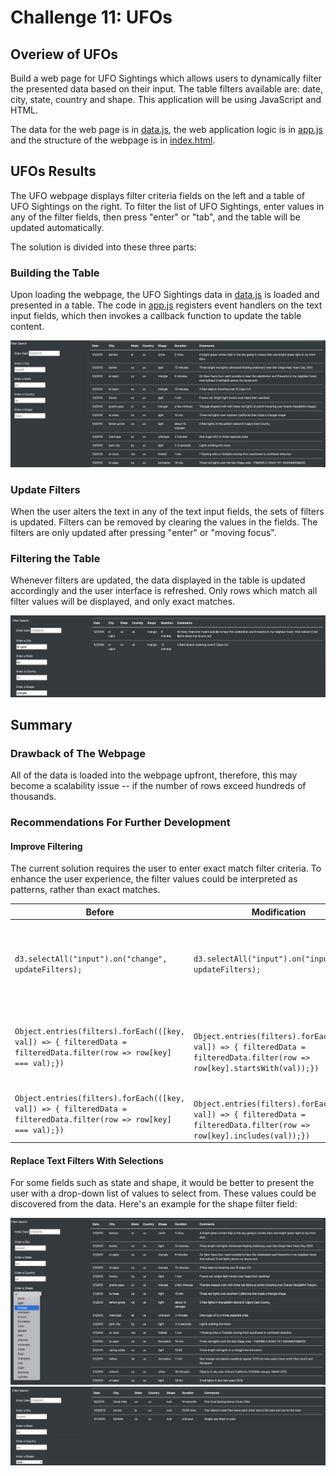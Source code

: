 # Challenge 11: UFOs

## Overiew of UFOs
Build a web page for UFO Sightings which allows users to dynamically filter the presented data based on their input. The table filters available are: date, city, state, country and shape. This application will be using JavaScript and HTML. 

The data for the web page is in [data.js](https://github.com/Hala-INTJ/UFOs/blob/main/static/js/data.js), the web application logic is in [app.js](https://github.com/Hala-INTJ/UFOs/blob/main/static/js/app.js) and the structure of the webpage is in [index.html](https://github.com/Hala-INTJ/UFOs/blob/main/static/js/index.html).
## UFOs Results

The UFO webpage displays filter criteria fields on the left and a table of UFO Sightings on the right. To filter the list of UFO Sightings, enter values in any of the filter fields, then press "enter" or "tab", and the table will be updated automatically.

The solution is divided into these three parts:
### Building the Table
Upon loading the webpage, the UFO Sightings data in [data.js](https://github.com/Hala-INTJ/UFOs/blob/main/static/js/data.js) is loaded and presented in a table. The code in [app.js](https://github.com/Hala-INTJ/UFOs/blob/main/static/js/app.js) registers event handlers on the text input fields, which then invokes a callback function to update the table content.

![](https://github.com/Hala-INTJ/UFOs/blob/main/static/images/webpage.png)
### Update Filters
When the user alters the text in any of the text input fields, the sets of filters is updated. Filters can be removed by clearing the values in the fields. The filters are only updated after pressing "enter" or "moving focus". 
### Filtering the Table
Whenever filters are updated, the data displayed in the table is updated accordingly and the user interface is refreshed. Only rows which match all filter values will be displayed, and only exact matches.

![](https://github.com/Hala-INTJ/UFOs/blob/main/static/images/filtered_table.png)
## Summary
### Drawback of The Webpage
All of the data is loaded into the webpage upfront, therefore, this may become a scalability issue -- if the number of rows exceed hundreds of thousands. 
### Recommendations For Further Development
#### Improve Filtering 
The current solution requires the user to enter exact match filter criteria. To enhance the user experience, the filter values could be interpreted as patterns, rather than exact matches. 

| Before | Modification | Comments| 
| --- | --- | --- |
| ```d3.selectAll("input").on("change", updateFilters);``` | ```d3.selectAll("input").on("input", updateFilters);``` | Apply filters as the user types rather than waiting for "enter" or "tab" |
| ```Object.entries(filters).forEach(([key, val]) => { filteredData = filteredData.filter(row => row[key] === val);})``` | ``` Object.entries(filters).forEach(([key, val]) => { filteredData = filteredData.filter(row => row[key].startsWith(val));})```| Filter matches on the first part of the text rather than the entire text |
| ```Object.entries(filters).forEach(([key, val]) => { filteredData = filteredData.filter(row => row[key] === val);})``` | ``` Object.entries(filters).forEach(([key, val]) => { filteredData = filteredData.filter(row => row[key].includes(val));})``` | Filter matches anywhere found in the text |
#### Replace Text Filters With Selections
For some fields such as state and shape, it would be better to present the user with a drop-down list of values to select from. These values could be discovered from the data. Here's an example for the shape filter field:

![](https://github.com/Hala-INTJ/UFOs/blob/main/static/images/dropdown_allshapes.png) ![](https://github.com/Hala-INTJ/UFOs/blob/main/static/images/dropdown_oval.png)






